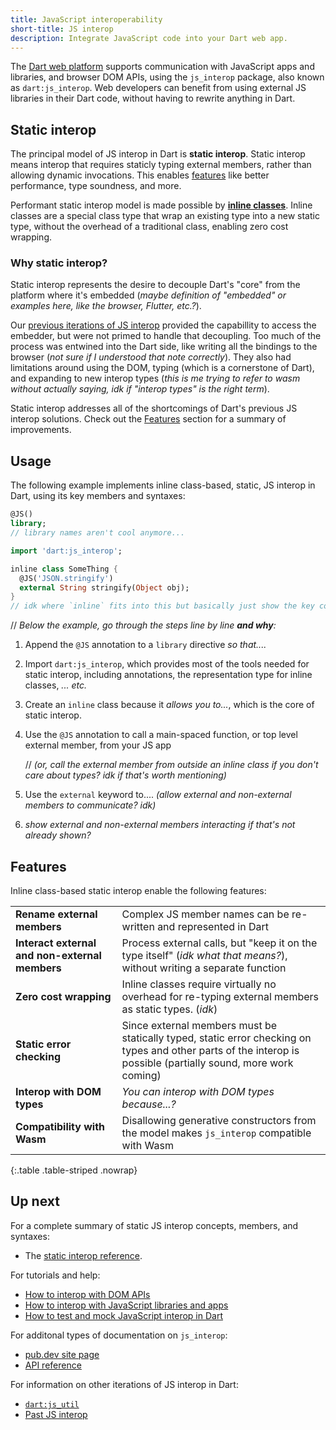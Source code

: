 ```yaml
---
title: JavaScript interoperability
short-title: JS interop
description: Integrate JavaScript code into your Dart web app.
---
```


The [Dart web platform](/overview#web-platform) supports communication with
JavaScript apps and libraries, and browser DOM APIs, using the `js_interop`
package, also known as `dart:js_interop`.
Web developers can benefit from using external JS libraries in their Dart code, without
having to rewrite anything in Dart.

## Static interop

The principal model of JS interop in Dart is **static interop**.
Static interop means interop that requires staticly typing external members,
rather than allowing dynamic invocations.
This enables [features](#features) like better performance, type soundness, and more.

Performant static interop model is made possible by **[inline classes][]**.
Inline classes are a special class type that wrap an existing type into a new static type,
without the overhead of a traditional class, enabling zero cost wrapping.

### Why static interop?

Static interop represents the desire to decouple Dart's "core" from the platform
where it's embedded
(*maybe definition of "embedded" or examples here, like the browser, Flutter, etc.?*).

Our [previous iterations of JS interop][] provided the capabillity
to access the embedder, but were not primed to handle that decoupling.
Too much of the process was entwined into the Dart side,
like writing all the bindings to the browser
(*not sure if I understood that note correctly*). 
They also had limitations around using the DOM,
typing (which is a cornerstone of Dart),
and expanding to new interop types
(*this is me trying to refer to wasm without actually saying, idk if "interop types" is the right term*). 

Static interop addresses all of the shortcomings of Dart's previous JS interop solutions.
Check out the [Features](#features) section for a summary of improvements. 

[previous iterations of JS interop]: /interop/js-interop/past-js-interop

## Usage

The following example implements inline class-based, static, JS interop in Dart,
using its key members and syntaxes:

```dart
@JS()
library;
// library names aren't cool anymore...

import 'dart:js_interop';

inline class SomeThing {
  @JS('JSON.stringify')
  external String stringify(Object obj);
}
// idk where `inline` fits into this but basically just show the key components as briefly as possible
```

// *Below the example, go through the steps line by line **and why**:*

1. Append the `@JS` annotation to a `library` directive *so that....*

2. Import `dart:js_interop`, which provides most of the tools needed for static interop,
including annotations, the representation type for inline classes, *... etc.*

3. Create an `inline` class because it *allows you to...*, 
which is the core of static interop.

4. Use the `@JS` annotation to call a main-spaced function, or top level external member, from your JS app

    // *(or, call the external member from outside an inline class if you don't care about types?*
*idk if that's worth mentioning)*

5. Use the `external` keyword to.... *(allow external and non-external members to communicate? idk)*

6. *show external and non-external members interacting if that's not already shown?*

## Features

Inline class-based static interop enable the following features:

<div class="table-wrapper" markdown="1">

|      |       |
|------|-------|
| **Rename external members**                      | Complex JS member names can be re-written and represented in Dart |
| **Interact external and non-external members**   | Process external calls, but "keep it on the type itself" (*idk what that means?*), without writing a separate function |
| **Zero cost wrapping**                           | Inline classes require virtually no overhead for re-typing external members as static types. (*idk*)  |
| **Static error checking**                        | Since external members must be statically typed, static error checking on types and other parts of the interop is possible (partially sound, more work coming) |
| **Interop with DOM types**                       | *You can interop with DOM types because...?*   |
| **Compatibility with Wasm**                      | Disallowing generative constructors from the model makes `js_interop` compatible with Wasm  |

{:.table .table-striped .nowrap}
</div>


## Up next

For a complete summary of static JS interop concepts, members, and syntaxes:
* The [static interop reference][].

For tutorials and help:
* [How to interop with DOM APIs][]
* [How to interop with JavaScript libraries and apps][]
* [How to test and mock JavaScript interop in Dart][]

For additonal types of documentation on `js_interop`:
  * [pub.dev site page][]
  * [API reference][]

For information on other iterations of JS interop in Dart:
  * [`dart:js_util`][]
  * [Past JS interop][]


[inline classes]: /
[static interop reference]: /interop/js-interop/reference
[How to interop with DOM APIs]: /interop/js-interop/dom
[How to interop with JavaScript libraries and apps]: /interop/js-interop/js-app
[How to test and mock JavaScript interop in Dart]: /interop/js-interop/test-and-mock
[pub.dev site page]: /
[API reference]: /
[`dart:js_util`]: /interop/js-interop/js-util
[Past JS interop]: /interop/js-interop/past-js-interop
